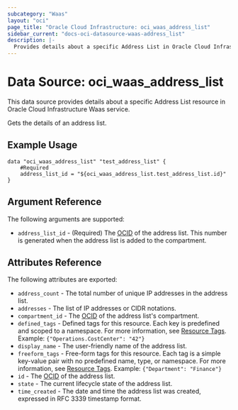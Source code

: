 ```yaml
---
subcategory: "Waas"
layout: "oci"
page_title: "Oracle Cloud Infrastructure: oci_waas_address_list"
sidebar_current: "docs-oci-datasource-waas-address_list"
description: |-
  Provides details about a specific Address List in Oracle Cloud Infrastructure Waas service
---
```


# Data Source: oci_waas_address_list
This data source provides details about a specific Address List resource in Oracle Cloud Infrastructure Waas service.

Gets the details of an address list.

## Example Usage

```hcl
data "oci_waas_address_list" "test_address_list" {
	#Required
	address_list_id = "${oci_waas_address_list.test_address_list.id}"
}
```

## Argument Reference

The following arguments are supported:

* `address_list_id` - (Required) The [OCID](https://docs.cloud.oracle.com/iaas/Content/General/Concepts/identifiers.htm) of the address list. This number is generated when the address list is added to the compartment.


## Attributes Reference

The following attributes are exported:

* `address_count` - The total number of unique IP addresses in the address list.
* `addresses` - The list of IP addresses or CIDR notations.
* `compartment_id` - The [OCID](https://docs.cloud.oracle.com/iaas/Content/General/Concepts/identifiers.htm) of the address list's compartment.
* `defined_tags` - Defined tags for this resource. Each key is predefined and scoped to a namespace. For more information, see [Resource Tags](https://docs.cloud.oracle.com/iaas/Content/General/Concepts/resourcetags.htm).  Example: `{"Operations.CostCenter": "42"}` 
* `display_name` - The user-friendly name of the address list.
* `freeform_tags` - Free-form tags for this resource. Each tag is a simple key-value pair with no predefined name, type, or namespace. For more information, see [Resource Tags](https://docs.cloud.oracle.com/iaas/Content/General/Concepts/resourcetags.htm).  Example: `{"Department": "Finance"}` 
* `id` - The [OCID](https://docs.cloud.oracle.com/iaas/Content/General/Concepts/identifiers.htm) of the address list.
* `state` - The current lifecycle state of the address list.
* `time_created` - The date and time the address list was created, expressed in RFC 3339 timestamp format.

